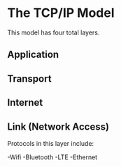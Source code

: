 # The TCP/IP Model

This model has four total layers.

## Application

## Transport

## Internet

## Link (Network Access)

Protocols in this layer include:

-Wifi
-Bluetooth
-LTE
-Ethernet
